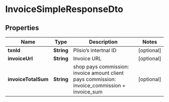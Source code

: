 # InvoiceSimpleResponseDto

## Properties
Name | Type | Description | Notes
------------ | ------------- | ------------- | -------------
**txnId** | **String** | Plisio’s intertnal ID |  [optional]
**invoiceUrl** | **String** | Invoice URL |  [optional]
**invoiceTotalSum** | **String** | shop pays commission: invoice amount client pays commission: invoice_commission + invoice_sum |  [optional]
